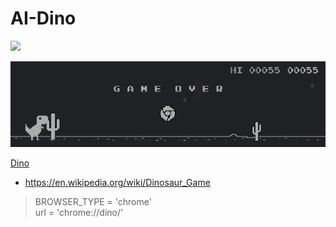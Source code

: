 # AI-Dino

![](https://img.shields.io/badge/Status-In--Progress-orange)

![Dino](/img//dino.png)

[Dino](https://upload.wikimedia.org/wikipedia/commons/8/8e/Dinasour_wikimedia.png)

* https://en.wikipedia.org/wiki/Dinosaur_Game
>    BROWSER_TYPE = 'chrome'  
>    url = 'chrome://dino/'
